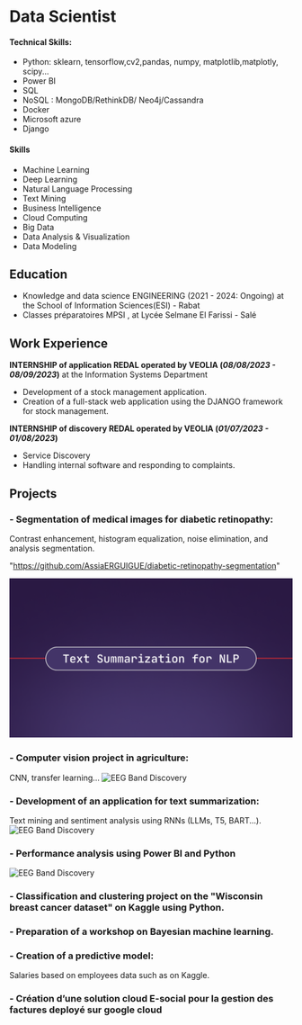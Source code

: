 # Data Scientist

#### Technical Skills: 
- Python: sklearn, tensorflow,cv2,pandas, numpy, matplotlib,matplotly, scipy...
- Power BI
- SQL
- NoSQL : MongoDB/RethinkDB/ Neo4j/Cassandra
- Docker 
- Microsoft azure 
- Django

#### Skills
- Machine Learning
- Deep Learning
- Natural Language Processing
- Text Mining
- Business Intelligence
- Cloud Computing
- Big Data
- Data Analysis & Visualization
- Data Modeling

## Education
- Knowledge and data science ENGINEERING (2021 - 2024: Ongoing) at the School of Information Sciences(ESI) - Rabat
- Classes préparatoires MPSI , at Lycée Selmane El Farissi - Salé

## Work Experience
**INTERNSHIP of application REDAL operated by VEOLIA  (_08/08/2023 - 08/09/2023_)** at the Information Systems Department
- Development of a stock management application.
- Creation of a full-stack web application using the DJANGO framework for stock management.

**INTERNSHIP of discovery REDAL operated by VEOLIA  (_01/07/2023 - 01/08/2023_)**
- Service Discovery
- Handling internal software and responding to complaints.

## Projects

### - Segmentation of medical images for diabetic retinopathy:

Contrast enhancement, histogram equalization, noise elimination, and analysis segmentation. 

"https://github.com/AssiaERGUIGUE/diabetic-retinopathy-segmentation"

![retino](assets/Blog--text-summarization-for-nlp.png)

### - Computer vision project in agriculture: 

CNN, transfer learning...
![EEG Band Discovery](/assets/img/eeg_band_discovery.jpeg)
### - Development of an application for text summarization:
Text mining and sentiment analysis using RNNs (LLMs, T5, BART...).
![EEG Band Discovery](/assets/img/eeg_band_discovery.jpeg)

### - Performance analysis using Power BI and Python


![EEG Band Discovery](/assets/img/eeg_band_discovery.jpeg)

### - Classification and clustering project on the "Wisconsin breast cancer dataset" on Kaggle using Python.

### - Preparation of a workshop on Bayesian machine learning.

### - Creation of a predictive model:
Salaries based on employees data such as  on Kaggle.

### - Création d’une solution cloud E-social pour la gestion des factures deployé sur google cloud



